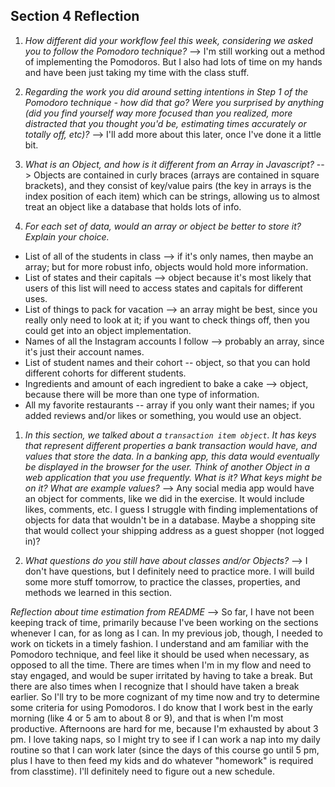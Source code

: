 ## Section 4 Reflection

1. *How different did your workflow feel this week, considering we asked you to follow the Pomodoro technique?* --> I'm 
still working out a method of implementing the Pomodoros. But I also had lots of time on my hands and have been just taking 
my time with the class stuff.

1. *Regarding the work you did around setting intentions in Step 1 of the Pomodoro technique - how did that go? Were you 
surprised by anything (did you find yourself way more focused than you realized, more distracted that you thought you'd be, 
estimating times accurately or totally off, etc)?* --> I'll add more about this later, once I've done it a little bit.

1. *What is an Object, and how is it different from an Array in Javascript?* --> Objects are contained in curly braces (arrays 
are contained in square brackets), and they consist of key/value pairs (the key in arrays is the index position of each item) 
which can be strings, allowing us to almost treat an object like a database that holds lots of info.

1. *For each set of data, would an array or object be better to store it? Explain your choice.*

  * List of all of the students in class --> if it's only names, then maybe an array; but for more robust info, objects would 
  hold more information.
  * List of states and their capitals --> object because it's most likely that users of this list will need to access states 
  and capitals for different uses.
  * List of things to pack for vacation --> an array might be best, since you really only need to look at it; if you want to 
  check things off, then you could get into an object implementation.
  * Names of all the Instagram accounts I follow --> probably an array, since it's just their account names.
  * List of student names and their cohort -- object, so that you can hold different cohorts for different students.
  * Ingredients and amount of each ingredient to bake a cake --> object, because there will be more than one type of information.
  * All my favorite restaurants -- array if you only want their names; if you added reviews and/or likes or something, you 
  would use an object.

1. *In this section, we talked about a `transaction item object`. It has keys that represent different properties a bank 
transaction would have, and values that store the data. In a banking app, this data would eventually be displayed in the 
browser for the user. Think of another Object in a web application that you use frequently. What is it? What keys might 
be on it? What are example values?*  --> Any social media app would have an object for comments, like we did in the exercise. 
It would include likes, comments, etc. I guess I struggle with finding implementations of objects for data that wouldn't 
be in a database. Maybe a shopping site that would collect your shipping address as a guest shopper (not logged in)?

1. *What questions do you still have about classes and/or Objects?* --> I don't have questions, but I definitely need to 
practice more. I will build some more stuff tomorrow, to practice the classes, properties, and methods we learned in this 
section.


*Reflection about time estimation from README* --> So far, I have not been keeping track of time, primarily because I've been 
working on the sections whenever I can, for as long as I can. In my previous job, though, I needed to work on tickets in a 
timely fashion. I understand and am familiar with the Pomodoro technique, and feel like it should be used when necessary, 
as opposed to all the time. There are times when I'm in my flow and need to stay engaged, and would be super irritated by 
having to take a break. But there are also times when I recognize that I should have taken a break earlier. So I'll try to 
be more cognizant of my time now and try to determine some criteria for using Pomodoros. I do know that I work best in the 
early morning (like 4 or 5 am to about 8 or 9), and that is when I'm most productive. Afternoons are hard for me, because I'm 
exhausted by about 3 pm. I love taking naps, so I might try to see if I can work a nap into my daily routine so that I can 
work later (since the days of this course go until 5 pm, plus I have to then feed my kids and do whatever "homework" is 
required from classtime). I'll definitely need to figure out a new schedule. 